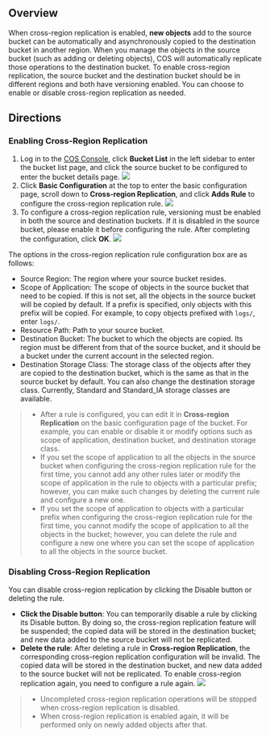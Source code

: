 ## Overview
When cross-region replication is enabled, **new objects** add to the source bucket can be automatically and asynchronously copied to the destination bucket in another region. When you manage the objects in the source bucket (such as adding or deleting objects), COS will automatically replicate those operations to the destination bucket. To enable cross-region replication, the source bucket and the destination bucket should be in different regions and both have versioning enabled. You can choose to enable or disable cross-region replication as needed.

## Directions
### Enabling Cross-Region Replication


1. Log in to the [COS Console](https://console.cloud.tencent.com/cos5), click **Bucket List** in the left sidebar to enter the bucket list page, and click the source bucket to be configured to enter the bucket details page.
   ![](https://main.qcloudimg.com/raw/e7262775af485aa2913b855d6064802d.png)
2. Click **Basic Configuration** at the top to enter the basic configuration page, scroll down to **Cross-region Replication**, and click **Adds Rule** to configure the cross-region replication rule.
![](https://main.qcloudimg.com/raw/91b3093cb905751c68799fc9755d0ff6.png)
3. To configure a cross-region replication rule, versioning must be enabled in both the source and destination buckets. If it is disabled in the source bucket, please enable it before configuring the rule. After completing the configuration, click **OK**.
![](https://main.qcloudimg.com/raw/6aeab6e744f70b0928b20d485b5bbe6b.png)

The options in the cross-region replication rule configuration box are as follows:

- Source Region: The region where your source bucket resides.
- Scope of Application: The scope of objects in the source bucket that need to be copied. If this is not set, all the objects in the source bucket will be copied by default. If a prefix is specified, only objects with this prefix will be copied. For example, to copy objects prefixed with `logs/`, enter `logs/`.
- Resource Path: Path to your source bucket.
- Destination Bucket: The bucket to which the objects are copied. Its region must be different from that of the source bucket, and it should be a bucket under the current account in the selected region.
- Destination Storage Class: The storage class of the objects after they are copied to the destination bucket, which is the same as that in the source bucket by default. You can also change the destination storage class. Currently, Standard and Standard_IA storage classes are available.

> - After a rule is configured, you can edit it in **Cross-region Replication** on the basic configuration page of the bucket. For example, you can enable or disable it or modify options such as scope of application, destination bucket, and destination storage class.
> - If you set the scope of application to all the objects in the source bucket when configuring the cross-region replication rule for the first time, you cannot add any other rules later or modify the scope of application in the rule to objects with a particular prefix; however, you can make such changes by deleting the current rule and configure a new one.
> - If you set the scope of application to objects with a particular prefix when configuring the cross-region replication rule for the first time, you cannot modify the scope of application to all the objects in the bucket; however, you can delete the rule and configure a new one where you can set the scope of application to all the objects in the source bucket.

### Disabling Cross-Region Replication


You can disable cross-region replication by clicking the Disable button or deleting the rule.

- **Click the Disable button**: You can temporarily disable a rule by clicking its Disable button. By doing so, the cross-region replication feature will be suspended; the copied data will be stored in the destination bucket; and new data added to the source bucket will not be replicated.
- **Delete the rule**: After deleting a rule in **Cross-region Replication**, the corresponding cross-region replication configuration will be invalid. The copied data will be stored in the destination bucket, and new data added to the source bucket will not be replicated. To enable cross-region replication again, you need to configure a rule again.
![](https://main.qcloudimg.com/raw/f26250880b0f298531e66a49ccea8dc5.png)

> - Uncompleted cross-region replication operations will be stopped when cross-region replication is disabled.
> - When cross-region replication is enabled again, it will be performed only on newly added objects after that.

